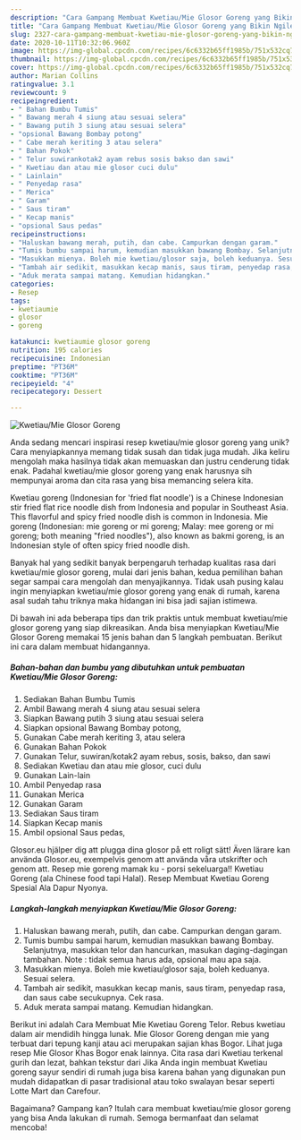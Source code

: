 ```yaml
---
description: "Cara Gampang Membuat Kwetiau/Mie Glosor Goreng yang Bikin Ngiler"
title: "Cara Gampang Membuat Kwetiau/Mie Glosor Goreng yang Bikin Ngiler"
slug: 2327-cara-gampang-membuat-kwetiau-mie-glosor-goreng-yang-bikin-ngiler
date: 2020-10-11T10:32:06.960Z
image: https://img-global.cpcdn.com/recipes/6c6332b65ff1985b/751x532cq70/kwetiaumie-glosor-goreng-foto-resep-utama.jpg
thumbnail: https://img-global.cpcdn.com/recipes/6c6332b65ff1985b/751x532cq70/kwetiaumie-glosor-goreng-foto-resep-utama.jpg
cover: https://img-global.cpcdn.com/recipes/6c6332b65ff1985b/751x532cq70/kwetiaumie-glosor-goreng-foto-resep-utama.jpg
author: Marian Collins
ratingvalue: 3.1
reviewcount: 9
recipeingredient:
- " Bahan Bumbu Tumis"
- " Bawang merah 4 siung atau sesuai selera"
- " Bawang putih 3 siung atau sesuai selera"
- "opsional Bawang Bombay potong"
- " Cabe merah keriting 3 atau selera"
- " Bahan Pokok"
- " Telur suwirankotak2 ayam rebus sosis bakso dan sawi"
- " Kwetiau dan atau mie glosor cuci dulu"
- " Lainlain"
- " Penyedap rasa"
- " Merica"
- " Garam"
- " Saus tiram"
- " Kecap manis"
- "opsional Saus pedas"
recipeinstructions:
- "Haluskan bawang merah, putih, dan cabe. Campurkan dengan garam."
- "Tumis bumbu sampai harum, kemudian masukkan bawang Bombay. Selanjutnya, masukkan telor dan hancurkan, masukan daging-dagingan tambahan. Note : tidak semua harus ada, opsional mau apa saja."
- "Masukkan mienya. Boleh mie kwetiau/glosor saja, boleh keduanya. Sesuai selera."
- "Tambah air sedikit, masukkan kecap manis, saus tiram, penyedap rasa, dan saus cabe secukupnya. Cek rasa."
- "Aduk merata sampai matang. Kemudian hidangkan."
categories:
- Resep
tags:
- kwetiaumie
- glosor
- goreng

katakunci: kwetiaumie glosor goreng 
nutrition: 195 calories
recipecuisine: Indonesian
preptime: "PT36M"
cooktime: "PT36M"
recipeyield: "4"
recipecategory: Dessert

---
```



![Kwetiau/Mie Glosor Goreng](https://img-global.cpcdn.com/recipes/6c6332b65ff1985b/751x532cq70/kwetiaumie-glosor-goreng-foto-resep-utama.jpg)

Anda sedang mencari inspirasi resep kwetiau/mie glosor goreng yang unik? Cara menyiapkannya memang tidak susah dan tidak juga mudah. Jika keliru mengolah maka hasilnya tidak akan memuaskan dan justru cenderung tidak enak. Padahal kwetiau/mie glosor goreng yang enak harusnya sih mempunyai aroma dan cita rasa yang bisa memancing selera kita.

Kwetiau goreng (Indonesian for &#39;fried flat noodle&#39;) is a Chinese Indonesian stir fried flat rice noodle dish from Indonesia and popular in Southeast Asia. This flavorful and spicy fried noodle dish is common in Indonesia. Mie goreng (Indonesian: mie goreng or mi goreng; Malay: mee goreng or mi goreng; both meaning &#34;fried noodles&#34;), also known as bakmi goreng, is an Indonesian style of often spicy fried noodle dish.

Banyak hal yang sedikit banyak berpengaruh terhadap kualitas rasa dari kwetiau/mie glosor goreng, mulai dari jenis bahan, kedua pemilihan bahan segar sampai cara mengolah dan menyajikannya. Tidak usah pusing kalau ingin menyiapkan kwetiau/mie glosor goreng yang enak di rumah, karena asal sudah tahu triknya maka hidangan ini bisa jadi sajian istimewa.


Di bawah ini ada beberapa tips dan trik praktis untuk membuat kwetiau/mie glosor goreng yang siap dikreasikan. Anda bisa menyiapkan Kwetiau/Mie Glosor Goreng memakai 15 jenis bahan dan 5 langkah pembuatan. Berikut ini cara dalam membuat hidangannya.

<!--inarticleads1-->

##### Bahan-bahan dan bumbu yang dibutuhkan untuk pembuatan Kwetiau/Mie Glosor Goreng:

1. Sediakan  Bahan Bumbu Tumis
1. Ambil  Bawang merah 4 siung atau sesuai selera
1. Siapkan  Bawang putih 3 siung atau sesuai selera
1. Siapkan opsional Bawang Bombay potong,
1. Gunakan  Cabe merah keriting 3, atau selera
1. Gunakan  Bahan Pokok
1. Gunakan  Telur, suwiran/kotak2 ayam rebus, sosis, bakso, dan sawi
1. Sediakan  Kwetiau dan atau mie glosor, cuci dulu
1. Gunakan  Lain-lain
1. Ambil  Penyedap rasa
1. Gunakan  Merica
1. Gunakan  Garam
1. Sediakan  Saus tiram
1. Siapkan  Kecap manis
1. Ambil opsional Saus pedas,


Glosor.eu hjälper dig att plugga dina glosor på ett roligt sätt! Även lärare kan använda Glosor.eu, exempelvis genom att använda våra utskrifter och genom att. Resep mie goreng mamak ku - porsi sekeluarga!! Kwetiau Goreng (ala Chinese food tapi Halal). Resep Membuat Kwetiau Goreng Spesial Ala Dapur Nyonya. 

<!--inarticleads2-->

##### Langkah-langkah menyiapkan Kwetiau/Mie Glosor Goreng:

1. Haluskan bawang merah, putih, dan cabe. Campurkan dengan garam.
1. Tumis bumbu sampai harum, kemudian masukkan bawang Bombay. Selanjutnya, masukkan telor dan hancurkan, masukan daging-dagingan tambahan. Note : tidak semua harus ada, opsional mau apa saja.
1. Masukkan mienya. Boleh mie kwetiau/glosor saja, boleh keduanya. Sesuai selera.
1. Tambah air sedikit, masukkan kecap manis, saus tiram, penyedap rasa, dan saus cabe secukupnya. Cek rasa.
1. Aduk merata sampai matang. Kemudian hidangkan.


Berikut ini adalah Cara Membuat Mie Kwetiau Goreng Telor. Rebus kwetiau dalam air mendidih hingga lunak. Mie Glosor Goreng dengan mie yang terbuat dari tepung kanji atau aci merupakan sajian khas Bogor. Lihat juga resep Mie Glosor Khas Bogor enak lainnya. Cita rasa dari Kwetiau terkenal gurih dan lezat, bahkan tekstur dari Jika Anda ingin membuat Kwetiau goreng sayur sendiri di rumah juga bisa karena bahan yang digunakan pun mudah didapatkan di pasar tradisional atau toko swalayan besar seperti Lotte Mart dan Carefour. 

Bagaimana? Gampang kan? Itulah cara membuat kwetiau/mie glosor goreng yang bisa Anda lakukan di rumah. Semoga bermanfaat dan selamat mencoba!
